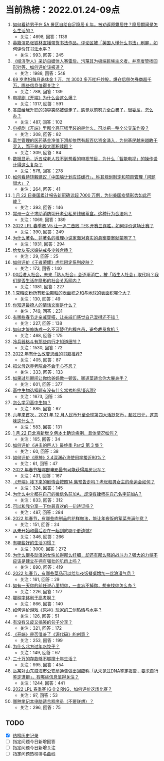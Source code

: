 # 当前热榜：2022.01.24-09点
1. [如何看待男子在 5A 景区自给自足隐居 6 年，被劝返原籍居住？隐居期间是怎么生活的？](https://www.zhihu.com/question/512828398)
    * 关注：4698, 回答：1139
2. [英籍演员张铁林直播带货书法作品，评论区被「英国人懂什么书法」刷屏，如何评价其书法水平？](https://www.zhihu.com/question/512956111)
    * 关注：993, 回答：245
3. [《经济学人》采访自媒体人赛雷后，污蔑其为极端民族主义者，并高度赞扬回形针等，如何评价该报道？](https://www.zhihu.com/question/512450210)
    * 关注：1988, 回答：548
4. [69 岁老妇每月退休金 1 万，加 3000 多万杠杆炒股，爆仓后倒欠券商超千万，哪些信息值得关注？](https://www.zhihu.com/question/512939783)
    * 关注：788, 回答：139
5. [电视剧《开端》为什么会这么爆？](https://www.zhihu.com/question/512458120)
    * 关注：1317, 回答：591
6. [答应给我升职的领导突然被调走了，感觉以前努力全白费了，很委屈，怎么办？](https://www.zhihu.com/question/512525694)
    * 关注：487, 回答：102
7. [电视剧《开端》里那个高压锅里装的是什么，可以把一整个公交车炸毁？](https://www.zhihu.com/question/511811874)
    * 关注：308, 回答：82
8. [葛兰管理的医药基金净值下滑却依然有超百亿资金涌入，为何基民越来越敢于买入，而不是出现大面积赎回？](https://www.zhihu.com/question/512901406)
    * 关注：309, 回答：84
9. [数据显示，近五成老人找不到想看的电视节目，为什么「智能电视」的操作设计得这么复杂？](https://www.zhihu.com/question/512485525)
    * 关注：576, 回答：278
10. [如何看待饶毅建议「中国脑计划应该缓行」，称其规划制定和项目管理「问题很大」？](https://www.zhihu.com/question/513005269)
    * 关注：264, 回答：41
11. [1 月 22 日美国累计报告新冠确诊超 7000 万例，为何美国疫情形势如此严峻？](https://www.zhihu.com/question/512803753)
    * 关注：393, 回答：146
12. [常州一女子求助消防切开老公私房钱储蓄盒，这种行为合法吗？](https://www.zhihu.com/question/512801103)
    * 关注：1069, 回答：389
13. [2022 LPL 春季赛 V5 让一追二击败 TES 开赛三连胜，如何评价这场比赛？](https://www.zhihu.com/question/513002256)
    * 关注：390, 回答：249
14. [为什么著名、非著名的推理小说家面对真实的悬案要案就蒙圈了？](https://www.zhihu.com/question/51404208)
    * 关注：1931, 回答：294
15. [给女友买求婚钻戒多少钱合适？](https://www.zhihu.com/question/278964124)
    * 关注：29, 回答：25
16. [如何评价《王者荣耀》虎年限定系列皮肤？](https://www.zhihu.com/question/511989402)
    * 关注：173, 回答：140
17. [00后进入社会，未来「熟人社会」会逐渐消亡，被「陌生人社会」取代吗？我们是否生活在隐形的社会关系网内？](https://www.zhihu.com/question/512411775)
    * 关注：1381, 回答：227
18. [1 克精面粉所有粉尘颗粒的表面积之和与地球的表面积哪个大？](https://www.zhihu.com/question/511429449)
    * 关注：130, 回答：49
19. [你知道最撩人的情话文案是什么？](https://www.zhihu.com/question/506295732)
    * 关注：749, 回答：231
20. [有哪些春节走亲戚穿搭，让亲戚们感觉自己混得还不错？](https://www.zhihu.com/question/512026102)
    * 关注：227, 回答：138
21. [如何才能修炼成一名不可替代的程序员，避免裁员危机？](https://www.zhihu.com/question/512622335)
    * 关注：468, 回答：175
22. [冷兵器格斗有那些内行才知道细节？](https://www.zhihu.com/question/55521066)
    * 关注：1530, 回答：72
23. [2022 年有什么改变思维的书籍推荐?](https://www.zhihu.com/question/512149927)
    * 关注：405, 回答：87
24. [把父母送养老院会不会于心不忍？](https://www.zhihu.com/question/450689000)
    * 关注：333, 回答：133
25. [如果过年期间让你给爸妈做一顿饭，哪道菜适合你大展身手？](https://www.zhihu.com/question/511520681)
    * 关注：601, 回答：377
26. [高中生物选择题有没有什么常考的易错选项?](https://www.zhihu.com/question/447231694)
    * 关注：1673, 回答：35
27. [怎么学习高中生物？](https://www.zhihu.com/question/34045258)
    * 关注：885, 回答：67
28. [六年来首次，2021 年 12 月人民币升至全球第四大活跃货币，超过日元，这意味这什么？](https://www.zhihu.com/question/512666171)
    * 关注：583, 回答：131
29. [1 月 22 日北京新增 9 例本土确诊病例，具体情况如何？](https://www.zhihu.com/question/512934409)
    * 关注：165, 回答：34
30. [如何评价《进击的巨人》最终季 Part2 第 3 集？](https://www.zhihu.com/question/512683786)
    * 关注：60, 回答：38
31. [如何评价《原神》2.4深渊心海使用率接近80%？](https://www.zhihu.com/question/512860547)
    * 关注：61, 回答：47
32. [2022 年春节档哪部电影最有可能获得票房冠军？](https://www.zhihu.com/question/510459594)
    * 关注：431, 回答：167
33. [《开端》接下来的剧情会按照14 集预告走吗？老张和男女主的命运会如何？](https://www.zhihu.com/question/512393102)
    * 关注：324, 回答：145
34. [为什么中介都在自己的微信名前加A，却没有律师在自己名字前加A？](https://www.zhihu.com/question/510255828)
    * 关注：833, 回答：312
35. [可以和我分享一下你最喜欢的一句诗词吗？](https://www.zhihu.com/question/511236280)
    * 关注：487, 回答：284
36. [2022 年春节，有哪些肉制品的花样做法，能让年夜饭的荤菜充满创意？](https://www.zhihu.com/question/511388349)
    * 关注：151, 回答：24
37. [从未开始和最后没在一起到底哪个更遗憾?](https://www.zhihu.com/question/508113592)
    * 关注：346, 回答：266
38. [有哪些好的生活习惯？](https://www.zhihu.com/question/434082763)
    * 关注：3000, 回答：272
39. [为什么很多动漫的女性长得那么纤细，却还有那么强的战斗力？强大的力量不应该是建立在拥有强壮的肌肉上吗？](https://www.zhihu.com/question/512227995)
    * 关注：890, 回答：419
40. [2022 年春节，有哪些菜品可以给年夜饭餐桌增加一丝浪漫气息？](https://www.zhihu.com/question/511396793)
    * 关注：161, 回答：29
41. [如有一天你的前任说心里想你，一直忘不掉你，想来找你怎么办？](https://www.zhihu.com/question/512907777)
    * 关注：226, 回答：177
42. [哪种字体利于高考啊？](https://www.zhihu.com/question/442912614)
    * 关注：866, 回答：140
43. [如何评价游戏《原神》玩家的二创热情与水平？](https://www.zhihu.com/question/512744278)
    * 关注：126, 回答：51
44. [有没有又皮又搞笑的句子分享？](https://www.zhihu.com/question/462906057)
    * 关注：321, 回答：172
45. [《开端》是否借鉴了《源代码》的创意？](https://www.zhihu.com/question/511906173)
    * 关注：253, 回答：199
46. [为什么北方过年吃饺子？](https://www.zhihu.com/question/512572988)
    * 关注：149, 回答：67
47. [二十万的存款够不够撑十年生活？](https://www.zhihu.com/question/512251717)
    * 关注：995, 回答：454
48. [岳某对山东威海市公安局通告做出回应称「从未见过DNA鉴定报告，要求自行鉴定遭拒」，有哪些信息值得关注？](https://www.zhihu.com/question/512721535)
    * 关注：1244, 回答：441
49. [2022 LPL 春季赛 iG 0:2 RNG，如何评价这场比赛？](https://www.zhihu.com/question/512987313)
    * 关注：97, 回答：53
50. [哪种笔记本电脑适合程序员（不要联想）？](https://www.zhihu.com/question/503059675)
    * 关注：296, 回答：75
## TODO
* [x] [热榜历史记录](hot_history/AllHot.md)
* [ ] 指定问题今日新增回答
* [ ] 指定问题今日新增关注
* [ ] 指定问题热榜排名曲线
